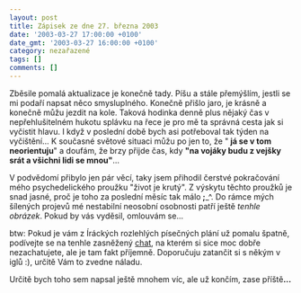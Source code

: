 ```yaml
---
layout: post
title: Zápisek ze dne 27. března 2003
date: '2003-03-27 17:00:00 +0100'
date_gmt: '2003-03-27 16:00:00 +0100'
category: nezařazené
tags: []
comments: []
---
```

<p>Zběsile pomalá aktualizace je konečně
tady. Píšu a stále přemýšlím, jestli se mi podaří napsat něco smysluplného.
Konečně přišlo jaro, je krásně a konečně můžu jezdit na kole. Taková hodinka
denně plus nějaký čas v nepřehlušitelném hukotu splávku na řece je pro mě ta
správná cesta jak si vyčistit hlavu. I když v poslední době bych asi potřeboval tak
týden na vyčištění... K současné světové situaci můžu po jen to, že &quot;<span style="font-weight:bold">
já se v tom neorientuju</span>&quot; a doufám, že brzy přijde
čas, kdy <span style="font-weight:bold">&quot;na vojáky budu z vejšky srát a všichni
lidi se mnou&quot;</span>... </p>
<p>V podvědomí přibylo jen pár věcí, taky
jsem přihodil čerstvé pokračování mého psychedelického proužku &quot;život je
krutý&quot;. Z výskytu těchto proužků je snad jasné, proč je toho za poslední
měsíc tak málo<strong> ;</strong>_^. Do rámce mých šílených projevů mé
nestabilní neosobní osobnosti patří ještě <i title="tady býval odkaz na soubor 'slunce.htm'">tenhle
obrázek</i>. Pokud by vás vyděsil, omlouvám se...</p>
<p>btw: Pokud je vám z Íráckých rozlehlých
písečných plání už pomalu špatně, podívejte se na tenhle zasněžený <a
href="http://www.actionscripts.co.uk/chat/">chat</a>, na kterém si sice moc dobře
nezachatujete, ale je tam fakt příjemně. Doporučuju zatančit si s někým v iglů :),
určitě Vám to zvedne náladu.</p>
<p>Určitě bych toho sem napsal ještě mnohem
víc, ale už končím, zase příště<span style="font-weight:bold">...</span></p>
